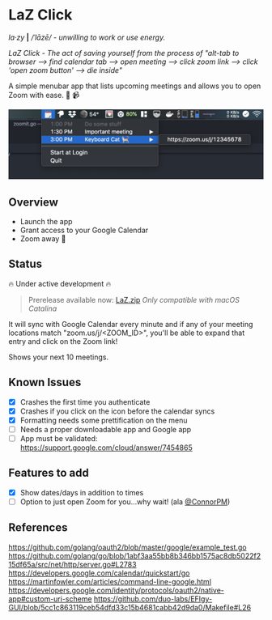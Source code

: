 # LaZ Click

_la·zy_ **|** _/ˈlāzē/ - unwilling to work or use energy._

_LaZ Click - The act of saving yourself from the process of "alt-tab to browser –> find calendar tab –> open meeting –> click zoom link –> click 'open zoom button' –> die inside"_

A simple menubar app that lists upcoming meetings and allows you to open Zoom with ease. 🤝 📹

![Screenshot](images/screenshot.png)

## Overview

- Launch the app
- Grant access to your Google Calendar
- Zoom away 💨

## Status

🔥 Under active development 🔥

> Prerelease available now: [LaZ.zip](https://github.com/dacort/zoomit/releases)
> _Only compatible with macOS Catalina_

It will sync with Google Calendar every minute and if any of your meeting locations match "zoom.us/j/<ZOOM_ID>", you'll be able to expand that entry and click on the Zoom link!

Shows your next 10 meetings.

## Known Issues

- [x] Crashes the first time you authenticate
- [x] Crashes if you click on the icon before the calendar syncs
- [x] Formatting needs some prettification on the menu
- [ ] Needs a proper downloadable app and Google app
- [ ] App must be validated: https://support.google.com/cloud/answer/7454865

## Features to add

- [x] Show dates/days in addition to times
- [ ] Option to just open Zoom for you...why wait! (ala [@ConnorPM](https://twitter.com/ConnorPM/status/1250473781707132928?s=20))

## References

https://github.com/golang/oauth2/blob/master/google/example_test.go
https://github.com/golang/go/blob/1abf3aa55bb8b346bb1575ac8db5022f215df65a/src/net/http/server.go#L2783
https://developers.google.com/calendar/quickstart/go
https://martinfowler.com/articles/command-line-google.html
https://developers.google.com/identity/protocols/oauth2/native-app#custom-uri-scheme
https://github.com/duo-labs/EFIgy-GUI/blob/5cc1c863119ceb54dfd33c15b4681cabb42d9da0/Makefile#L26